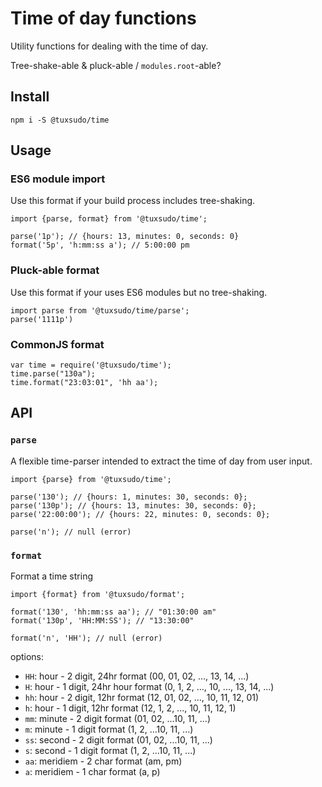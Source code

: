 # Time of day functions

Utility functions for dealing with the time of day.

Tree-shake-able & pluck-able / `modules.root`-able?


## Install

```
npm i -S @tuxsudo/time
```

## Usage


### ES6 module import

Use this format if your build process includes tree-shaking.

```
import {parse, format} from '@tuxsudo/time';

parse('1p'); // {hours: 13, minutes: 0, seconds: 0}
format('5p', 'h:mm:ss a'); // 5:00:00 pm
```


### Pluck-able format

Use this format if your uses ES6 modules but no tree-shaking.

```
import parse from '@tuxsudo/time/parse';
parse('1111p')
```

### CommonJS format

```
var time = require('@tuxsudo/time');
time.parse("130a");
time.format("23:03:01", 'hh aa');
```


## API


### `parse`

A flexible time-parser intended to extract the time of day from user input.

```
import {parse} from '@tuxsudo/time';

parse('130'); // {hours: 1, minutes: 30, seconds: 0};
parse('130p'); // {hours: 13, minutes: 30, seconds: 0};
parse('22:00:00'); // {hours: 22, minutes: 0, seconds: 0};

parse('n'); // null (error)
```

### `format`

Format a time string

```
import {format} from '@tuxsudo/format';

format('130', 'hh:mm:ss aa'); // "01:30:00 am"
format('130p', 'HH:MM:SS'); // "13:30:00"

format('n', 'HH'); // null (error)
```

options:

*   `HH`: hour - 2 digit, 24hr format (00, 01, 02, ..., 13, 14, ...)
*   `H`: hour - 1 digit, 24hr hour format (0, 1, 2, ..., 10, ..., 13, 14, ...)
*   `hh`: hour - 2 digit, 12hr format (12, 01, 02, ..., 10, 11, 12, 01)
*   `h`: hour - 1 digit, 12hr format (12, 1, 2, ..., 10, 11, 12, 1)
*   `mm`: minute - 2 digit format (01, 02, ...10, 11, ...)
*   `m`: minute - 1 digit format (1, 2, ...10, 11, ...)
*   `ss`: second - 2 digit format (01, 02, ...10, 11, ...)
*   `s`: second - 1 digit format (1, 2, ...10, 11, ...)
*   `aa`: meridiem - 2 char format (am, pm)
*   `a`: meridiem - 1 char format (a, p)
